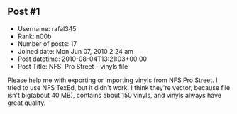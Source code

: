 ## Post #1
- Username: rafal345
- Rank: n00b
- Number of posts: 17
- Joined date: Mon Jun 07, 2010 2:24 am
- Post datetime: 2010-08-04T13:21:03+00:00
- Post Title: NFS: Pro Street - vinyls file

Please help me with exporting or importing vinyls from NFS Pro Street.
I tried to use NFS TexEd, but it didn't work.
I think they're vector, because file isn't big(about 40 MB), contains about 150 vinyls, and vinyls always have great quality.
